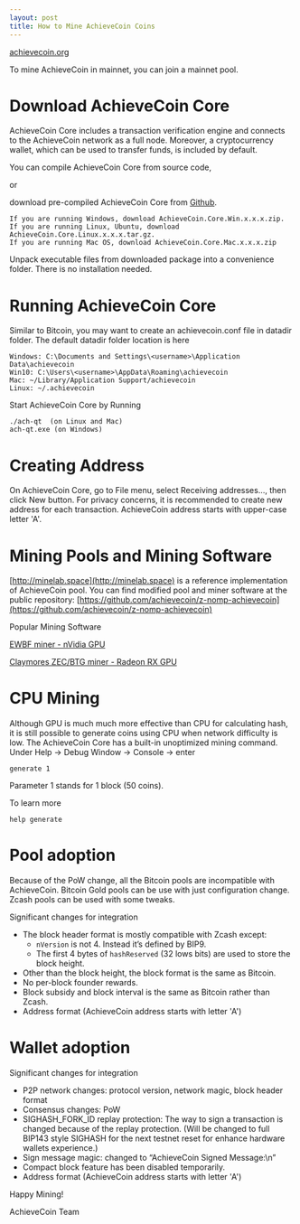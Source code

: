```yaml
---
layout: post
title: How to Mine AchieveCoin Coins
---
```


[achievecoin.org](http://achievecoin.org)

To mine AchieveCoin in mainnet, you can join a mainnet pool.

# Download AchieveCoin Core
AchieveCoin Core includes a transaction verification engine and connects to the AchieveCoin network as a full node. Moreover, a cryptocurrency wallet, which can be used to transfer funds, is included by default.

You can compile AchieveCoin Core from source code,

or

download pre-compiled AchieveCoin Core from [Github](https://github.com/achievecoin/AchieveCoin/releases).
```
If you are running Windows, download AchieveCoin.Core.Win.x.x.x.zip.
If you are running Linux, Ubuntu, download AchieveCoin.Core.Linux.x.x.x.tar.gz.
If you are running Mac OS, download AchieveCoin.Core.Mac.x.x.x.zip
```
Unpack executable files from downloaded package into a convenience folder. There is no installation needed.

# Running AchieveCoin Core
Similar to Bitcoin, you may want to create an achievecoin.conf file in datadir folder. The default datadir folder location is here
```
Windows: C:\Documents and Settings\<username>\Application Data\achievecoin
Win10: C:\Users\<username>\AppData\Roaming\achievecoin
Mac: ~/Library/Application Support/achievecoin
Linux: ~/.achievecoin
```

Start AchieveCoin Core by Running
```
./ach-qt  (on Linux and Mac)
ach-qt.exe (on Windows)
```

# Creating Address
On AchieveCoin Core, go to File menu, select Receiving addresses..., then click New button. For privacy concerns, it is recommended to create new address for each transaction.
AchieveCoin address starts with upper-case letter 'A'.


# Mining Pools and Mining Software
[http://minelab.space](http://minelab.space) is a reference implementation of AchieveCoin pool. You can find modified pool and miner software at the public repository: [https://github.com/achievecoin/z-nomp-achievecoin](https://github.com/achievecoin/z-nomp-achievecoin)


Popular Mining Software

[EWBF miner - nVidia GPU](https://github.com/poolgold/ewbf-miner-btg-edition/releases)

[Claymores ZEC/BTG miner - Radeon RX GPU](https://github.com/poolgold/ClaymoreBTGMiner/releases)


# CPU Mining
Although GPU is much much more effective than CPU for calculating hash, it is still possible to generate coins using CPU when network difficulty is low. The AchieveCoin Core has a built-in unoptimized mining command. Under Help -> Debug Window -> Console -> enter

```
generate 1
```

Parameter 1 stands for 1 block (50 coins).

To learn more

```
help generate
```

# Pool​ ​adoption
Because of the PoW change, all the Bitcoin pools are incompatible with AchieveCoin. Bitcoin Gold pools can be use with just configuration change. Zcash pools can be used with some tweaks.

Significant changes for integration
* The block header format is mostly compatible with Zcash except:
  * `nVersion` is not 4. Instead it’s defined by BIP9.
  * The first 4 bytes of `hashReserved` (32 lows bits) are used to store the block height.
* Other than the block height, the block format is the same as Bitcoin.
* No per-block founder rewards.
* Block subsidy and block interval is the same as Bitcoin rather than Zcash.
* Address format (AchieveCoin address starts with letter 'A')

# Wallet​ ​adoption
Significant changes for integration
* P2P network changes: protocol version, network magic, block header format
* Consensus changes: PoW
* SIGHASH_FORK_ID replay protection: The way to sign a transaction is changed because of the
replay protection. (Will be changed to full BIP143 style SIGHASH for the next testnet reset for enhance hardware wallets experience.)
* Sign message magic: changed to “AchieveCoin Signed Message:\n”
* Compact block feature has been disabled temporarily.
* Address format (AchieveCoin address starts with letter 'A')


Happy Mining!

AchieveCoin Team
